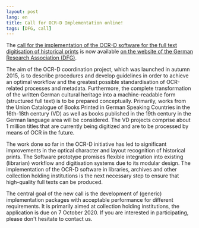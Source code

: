 ```yaml
---
layout: post
lang: en
title: Call for OCR-D Implementation online!
tags: [DFG, call]
---
```

The [call for the implementation of the OCR-D software for the full text digitisation of historical prints](https://www.dfg.de/download/pdf/foerderung/programme/lis/ausschreibung_ocr_implementierung.pdf)
is now available [on the website of the German Research Association (DFG)](https://www.dfg.de/foerderung/programme/infrastruktur/lis/).

The aim of the OCR-D coordination project, which was launched in autumn 2015, is to describe procedures and develop guidelines in order to achieve an optimal workflow and the greatest 
possible standardisation of OCR-related processes and metadata. Furthermore, the complete transformation of the written German cultural heritage into a machine-readable form (structured full text) 
is to be prepared conceptually. Primarily, works from the Union Catalogue of Books Printed in German Speaking Countries in the 16th-18th century (VD) as well as books published in the 19th century 
in the German language area will be considered. The VD projects comprise about 1 million titles that are currently being digitized and are to be processed by means of OCR in the future.

The work done so far in the OCR-D initiative has led to significant improvements in the optical character and layout recognition of historical prints. 
The Software prototype promises flexible integration into existing (librarian) workflow and digitisation systems due to its modular design. The implementation of 
the OCR-D software in libraries, archives and other collection holding institutions is the next necessary step to ensure that high-quality full texts can be produced.

The central goal of the new call is the development of (generic) implementation packages with acceptable performance for different requirements. 
It is primarily aimed at collection holding institutions, the application is due on 7 October 2020. If you are interested in participating, please don't hesitate to contact us. 